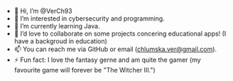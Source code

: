 - 👋 Hi, I’m @VerCh93
- 👀 I’m interested in cybersecurity and programming.
- 🌱 I’m currently learning Java.
- 💞️ I’d love to collaborate on some projects concering educational apps! (I have a backgroud in education)
- 📫 You can reach me via GitHub or email (chlumska.ver@gmail.com).
- ⚡ Fun fact: I love the fantasy gerne and am quite the gamer (my favourite game will forever be "The Witcher III.")

<!---
VerCh93/VerCh93 is a ✨ special ✨ repository because its `README.md` (this file) appears on your GitHub profile.
You can click the Preview link to take a look at your changes.
--->
